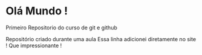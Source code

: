 # Olá Mundo !
 Primeiro Repositorio do curso de git e github

 Repositório criado durante uma aula
 Essa linha adicionei diretamente no site ! Que impressionante !
